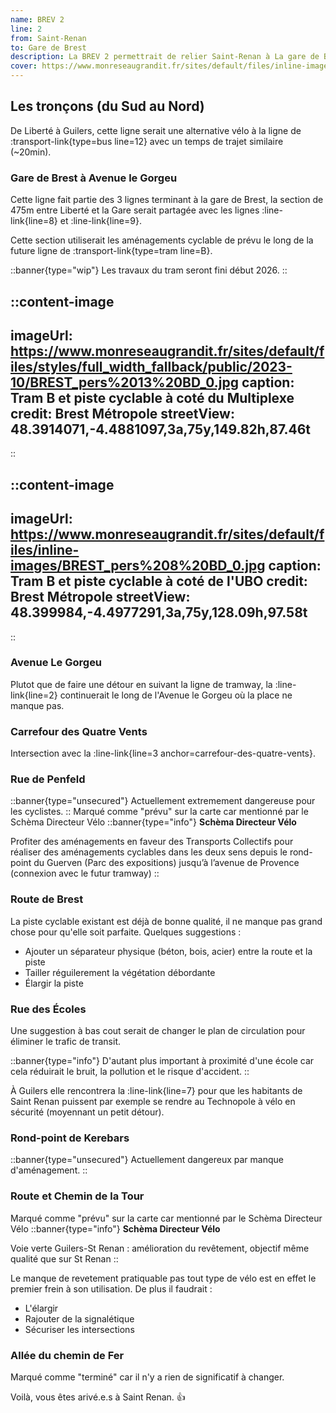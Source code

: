 ```yaml
---
name: BREV 2
line: 2
from: Saint-Renan
to: Gare de Brest
description: La BREV 2 permettrait de relier Saint-Renan à La gare de Brest par Guilers et le Parc Expo en moins de 30min. Elle suivrait une grande partie du cheminement existant et bénéficierait des nouveaux aménagements cyclables le long de la nouvelle ligne de tramway. Après Bellevue, la différence notable est qu'elle continuerait le long de la rue de Penfeld plutot que de faire un détour par les rives de Penfeld. Sur du long terme, elle pourrait etre continuée jusqu'à Plouarzel.
cover: https://www.monreseaugrandit.fr/sites/default/files/inline-images/BREST_pers%208%20BD_0.jpg
---
```



## Les tronçons (du Sud au Nord)

De Liberté à Guilers, cette ligne serait une alternative vélo à la ligne de :transport-link{type=bus line=12} avec un temps de trajet similaire (~20min).

### Gare de Brest à Avenue le Gorgeu

Cette ligne fait partie des 3 lignes terminant à la gare de Brest, la section de 475m entre Liberté et la Gare serait partagée avec les lignes :line-link{line=8} et :line-link{line=9}.

Cette section utiliserait les aménagements cyclable de prévu le long de la future ligne de :transport-link{type=tram line=B}.

::banner{type="wip"}
Les travaux du tram seront fini début 2026.
::

::content-image
---
imageUrl: https://www.monreseaugrandit.fr/sites/default/files/styles/full_width_fallback/public/2023-10/BREST_pers%2013%20BD_0.jpg
caption: Tram B et piste cyclable à coté du Multiplexe
credit: Brest Métropole
streetView: 48.3914071,-4.4881097,3a,75y,149.82h,87.46t
---
::


::content-image
---
imageUrl: https://www.monreseaugrandit.fr/sites/default/files/inline-images/BREST_pers%208%20BD_0.jpg
caption: Tram B et piste cyclable à coté de l'UBO
credit: Brest Métropole
streetView: 48.399984,-4.4977291,3a,75y,128.09h,97.58t
---
::

### Avenue Le Gorgeu

Plutot que de faire une détour en suivant la ligne de tramway, la :line-link{line=2} continuerait le long de l'Avenue le Gorgeu où la place ne manque pas.

### Carrefour des Quatre Vents
Intersection avec la :line-link{line=3 anchor=carrefour-des-quatre-vents}.

### Rue de Penfeld

::banner{type="unsecured"}
Actuellement extremement dangereuse pour les cyclistes.
::
Marqué comme "prévu" sur la carte car mentionné par le Schèma Directeur Vélo
::banner{type="info"}
**Schèma Directeur Vélo**

Profiter des aménagements en faveur des Transports Collectifs pour réaliser des aménagements cyclables dans les deux sens depuis le rond-point du Guerven (Parc des expositions) jusqu’à l’avenue de Provence (connexion avec le futur tramway)
::

### Route de Brest
La piste cyclable existant est déjà de bonne qualité, il ne manque pas grand chose pour qu'elle soit parfaite.
Quelques suggestions :
- Ajouter un séparateur physique (béton, bois, acier) entre la route et la piste
- Tailler réguilerement la végétation débordante
- Élargir la piste

### Rue des Écoles

Une suggestion à bas cout serait de changer le plan de circulation pour éliminer le trafic de transit.

::banner{type="info"}
D'autant plus important à proximité d'une école car cela réduirait le bruit, la pollution et le risque d'accident.
::

À Guilers elle rencontrera la :line-link{line=7} pour que les habitants de Saint Renan puissent par exemple se rendre au Technopole à vélo en sécurité (moyennant un petit détour).

### Rond-point de Kerebars

::banner{type="unsecured"}
Actuellement dangereux par manque d'aménagement.
::

### Route et Chemin de la Tour
Marqué comme "prévu" sur la carte car mentionné par le Schèma Directeur Vélo
::banner{type="info"}
**Schèma Directeur Vélo**

Voie verte Guilers-St Renan : amélioration du revêtement, objectif même qualité que sur St Renan
::

Le manque de revetement pratiquable pas tout type de vélo est en effet le premier frein à son utilisation. De plus il faudrait :
- L'élargir
- Rajouter de la signalétique
- Sécuriser les intersections


### Allée du chemin de Fer
Marqué comme "terminé" car il n'y a rien de significatif à changer.

Voilà, vous êtes arivé.e.s à Saint Renan. 👍